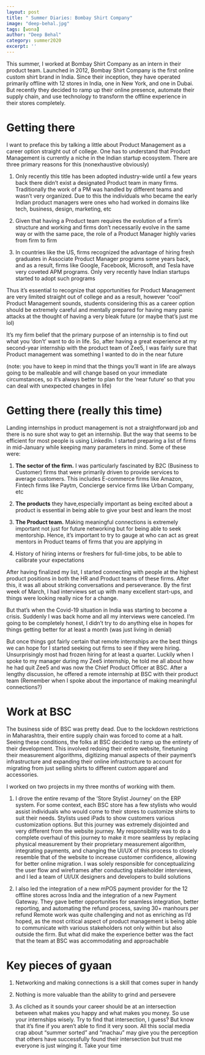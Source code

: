 ```yaml
---
layout: post
title: " Summer Diaries: Bombay Shirt Company"
image: "deep-behal.jpg"
tags: [wona]
author: "Deep Behal"
category: summer2020
excerpt: ''
---
```


This summer, I worked at Bombay Shirt Company as an intern in their product team. Launched in 2012, Bombay Shirt Company is the first online custom shirt brand in India. Since their inception, they have operated primarily offline with 12 stores in India, one in New York, and one in Dubai. But recently they decided to ramp up their online presence, automate their supply chain, and use technology to transform the offline experience in their stores completely.

# Getting there

I want to preface this by talking a little about Product Management as a career option straight out of college. One has to  understand that Product Management is currently a niche in the Indian startup ecosystem. There are three primary reasons for this (nonexhaustive obviously)

1. 	Only recently this title has been adopted industry-wide until a few years back there didn’t exist a designated Product team in many firms. Traditionally the work of a PM was handled by different teams and wasn’t very organized. Due to this the individuals who became the early Indian product managers were ones who had worked in domains like tech, business, design, marketing, etc

2. 	Given that having a Product team requires the evolution of a firm’s structure and working and firms don’t necessarily evolve in the same way or with the same pace, the role of a Product Manager highly varies from firm to firm

3. 	In countries like the US, firms recognized the advantage of hiring fresh graduates in Associate Product Manager programs some years back, and as a result, firms like Google, Facebook, Microsoft, and Tesla have very coveted APM programs. Only very recently have Indian startups started to adopt such programs

Thus it’s essential to recognize that opportunities for Product Management are very limited straight out of college and as a result, however “cool” Product Management sounds, students considering this as a career option should be extremely careful and mentally prepared for having many panic attacks at the thought of having a very bleak future (or maybe that’s just me lol)

It’s my firm belief that the primary purpose of an internship is to find out what you ‘don’t’ want to do in life. So, after having a great experience at my second-year internship with the product team of Zee5, I was fairly sure that Product management was something I wanted to do in the near future

(note: you have to keep in mind that the things you’ll want in life are always going to be malleable and will change based on your immediate circumstances, so it’s always better to plan for the ‘near future’ so that you can deal with unexpected changes in life)

# Getting there (really this time)

Landing internships in product management is not a straightforward job and there is no sure shot way to get an internship. But the way that seems to be efficient for most people is using LinkedIn. I started preparing a list of firms in mid-January while keeping many parameters in mind. Some of these were:
1. **The sector of the firm.** I was particularly fascinated by B2C (Business to Customer) firms that were primarily driven to provide services to average customers. This includes E-commerce firms like Amazon, Fintech firms like Paytm, Concierge service firms like Urban Company, etc

2. **The products** they have,especially important as being excited about a product is essential in being able to give your best and learn the most

3. **The Product team.** Making meaningful connections is extremely important not just for future networking but for being able to seek mentorship. Hence, it’s important to try to gauge at who can act as great mentors in Product teams of firms that you are applying in

4. History of hiring interns or freshers for full-time jobs, to be able to calibrate your expectations

After having finalized my list, I started connecting with people at the highest product positions in both the HR and Product teams of these firms. After this, it was all about striking conversations and perseverance. By the first week of March, I had interviews set up with many excellent start-ups, and things were looking really nice for a change.

But that’s when the Covid-19 situation in India was starting to become a crisis. Suddenly I was back home and all my interviews were canceled. I’m going to be completely honest, I didn’t try to do anything else in hopes for things getting better for at least a month (was just living in denial)

But once things got fairly certain that remote internships are the best things we can hope for I started seeking out firms to see if they were hiring. Unsurprisingly most had frozen hiring for at least a quarter. Luckily when I spoke to my manager during my Zee5 internship, he told me all about how he had quit Zee5 and was now the Chief Product Officer at BSC. After a lengthy discussion, he offered a remote internship at BSC with their product team (Remember when I spoke about the importance of making meaningful connections?)

# Work at BSC

The business side of BSC was pretty dead. Due to the lockdown restrictions in Maharashtra, their entire supply chain was forced to come at a halt. Seeing these conditions, the folks at BSC decided to ramp up the entirety of their development. This involved redoing their entire website, finetuning their measurement algorithms, digitizing manual aspects of their payment’s infrastructure and expanding their online infrastructure to account for migrating from just selling shirts to different custom apparel and accessories.

I worked on two projects in my three months of working with them.

1. 	I drove the entire revamp of the ‘Store Stylist Journey’ on the ERP system. For some context, each BSC store has a few stylists who would assist individuals who would come to their stores to customize shirts to suit their needs. Stylists used iPads to show customers various customization options. But this journey was extremely disjointed and very different from the website journey. My responsibility was to do a complete overhaul of this journey to make it more seamless by replacing physical measurement by their proprietary measurement algorithm, integrating payments, and changing the UI/UX of this process to closely resemble that of the website to increase customer confidence, allowing for better online migration. I was solely responsible for conceptualizing the user flow and wireframes after conducting stakeholder interviews, and I led a team of UI/UX designers and developers to build solutions

2. 	I also led the integration of a new mPOS payment provider for the 12 offline stores across India and the integration of a new Payment Gateway. They gave better opportunities for seamless integration, better reporting, and automating the refund process, saving 30+ manhours per refund
Remote work was quite challenging and not as enriching as I’d hoped, as the most critical aspect of product management is being able to communicate with various stakeholders not only within but also outside the firm. But what did make the experience better was the fact that the team at BSC was accommodating and approachable

# Key pieces of gyaan

1. 	Networking and making connections is a skill that comes super in handy

2. 	Nothing is more valuable than the ability to grind and persevere

3. 	As cliched as it sounds your career should be at an intersection between what makes you happy and what makes you money. So use your internships wisely. Try to find that intersection, I guess? But know that it’s fine if you aren’t able to find it very soon. All this social media crap about “summer sorted” and “machau” may give you the perception that others have successfully found their intersection but trust me everyone is just winging it. Take your time

